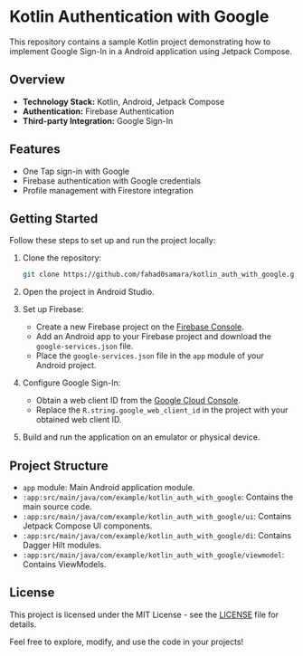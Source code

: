 # Kotlin Authentication with Google

This repository contains a sample Kotlin project demonstrating how to implement Google Sign-In in a Android application using Jetpack Compose.

## Overview

- **Technology Stack:** Kotlin, Android, Jetpack Compose
- **Authentication:** Firebase Authentication
- **Third-party Integration:** Google Sign-In

## Features

- One Tap sign-in with Google
- Firebase authentication with Google credentials
- Profile management with Firestore integration

## Getting Started

Follow these steps to set up and run the project locally:

1. Clone the repository:

    ```bash
    git clone https://github.com/fahad0samara/kotlin_auth_with_google.git
    ```

2. Open the project in Android Studio.

3. Set up Firebase:
    - Create a new Firebase project on the [Firebase Console](https://console.firebase.google.com/).
    - Add an Android app to your Firebase project and download the `google-services.json` file.
    - Place the `google-services.json` file in the `app` module of your Android project.

4. Configure Google Sign-In:
    - Obtain a web client ID from the [Google Cloud Console](https://console.cloud.google.com/).
    - Replace the `R.string.google_web_client_id` in the project with your obtained web client ID.

5. Build and run the application on an emulator or physical device.

## Project Structure

- `app` module: Main Android application module.
- `:app:src/main/java/com/example/kotlin_auth_with_google`: Contains the main source code.
- `:app:src/main/java/com/example/kotlin_auth_with_google/ui`: Contains Jetpack Compose UI components.
- `:app:src/main/java/com/example/kotlin_auth_with_google/di`: Contains Dagger Hilt modules.
- `:app:src/main/java/com/example/kotlin_auth_with_google/viewmodel`: Contains ViewModels.

## License

This project is licensed under the MIT License - see the [LICENSE](LICENSE) file for details.

Feel free to explore, modify, and use the code in your projects!

